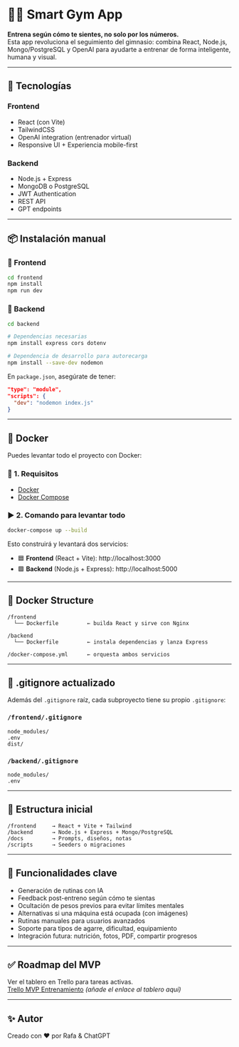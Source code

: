 
# 🏋️‍♂️ Smart Gym App

**Entrena según cómo te sientes, no solo por los números.**  
Esta app revoluciona el seguimiento del gimnasio: combina React, Node.js, Mongo/PostgreSQL y OpenAI para ayudarte a entrenar de forma inteligente, humana y visual.

---

## 🚀 Tecnologías

### Frontend
- React (con Vite)
- TailwindCSS
- OpenAI integration (entrenador virtual)
- Responsive UI + Experiencia mobile-first

### Backend
- Node.js + Express
- MongoDB o PostgreSQL
- JWT Authentication
- REST API
- GPT endpoints

---

## 📦 Instalación manual

### 🔹 Frontend

```bash
cd frontend
npm install
npm run dev
```

### 🔹 Backend

```bash
cd backend

# Dependencias necesarias
npm install express cors dotenv

# Dependencia de desarrollo para autorecarga
npm install --save-dev nodemon
```

En `package.json`, asegúrate de tener:

```json
"type": "module",
"scripts": {
  "dev": "nodemon index.js"
}
```

---

## 🐳 Docker

Puedes levantar todo el proyecto con Docker:

### 🔧 1. Requisitos
- [Docker](https://www.docker.com/)
- [Docker Compose](https://docs.docker.com/compose/)

### ▶️ 2. Comando para levantar todo

```bash
docker-compose up --build
```

Esto construirá y levantará dos servicios:

- 🟦 **Frontend** (React + Vite): http://localhost:3000  
- 🟩 **Backend** (Node.js + Express): http://localhost:5000

---

## 🧾 Docker Structure

```
/frontend
  └── Dockerfile         ← builda React y sirve con Nginx

/backend
  └── Dockerfile         ← instala dependencias y lanza Express

/docker-compose.yml      ← orquesta ambos servicios
```

---

## 📝 .gitignore actualizado

Además del `.gitignore` raíz, cada subproyecto tiene su propio `.gitignore`:

### `/frontend/.gitignore`
```
node_modules/
.env
dist/
```

### `/backend/.gitignore`
```
node_modules/
.env
```

---

## 📁 Estructura inicial

```
/frontend     → React + Vite + Tailwind
/backend      → Node.js + Express + Mongo/PostgreSQL
/docs         → Prompts, diseños, notas
/scripts      → Seeders o migraciones
```

---

## 🧠 Funcionalidades clave

- Generación de rutinas con IA
- Feedback post-entreno según cómo te sientas
- Ocultación de pesos previos para evitar límites mentales
- Alternativas si una máquina está ocupada (con imágenes)
- Rutinas manuales para usuarios avanzados
- Soporte para tipos de agarre, dificultad, equipamiento
- Integración futura: nutrición, fotos, PDF, compartir progresos

---

## ✅ Roadmap del MVP

Ver el tablero en Trello para tareas activas.  
[Trello MVP Entrenamiento](#) *(añade el enlace al tablero aquí)*

---

## ✨ Autor

Creado con ❤️ por Rafa & ChatGPT
